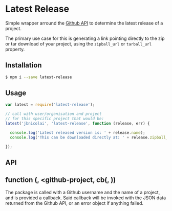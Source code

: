 Latest Release
==============

Simple wrapper arround the [Github API](https://developer.github.com/v3/repos/releases/) to determine the latest release of a project.

The primary use case for this is generating a link pointing directly to the zip or tar download of your project, using the `zipball_url` or `tarball_url` property.

## Installation

```bash
$ npm i --save latest-release
```

## Usage

```javascript
var latest = require('latest-release');

// call with user/organisation and project
// for this specific project that would be:
latest('jbnicolai', 'latest-release', function (release, err) {

  console.log('Latest released version is: ' + release.name);
  console.log('This can be downloaded directly at: ' + release.zipball_url);

});
```

## API

## function (<github-user>, <github-project, cb(<release-json>, <err>))

The package is called with a Github username and the name of a project, and is provided a callback.
Said callback will be invoked with the JSON data returned from the Github API, or an error object if anything failed.
